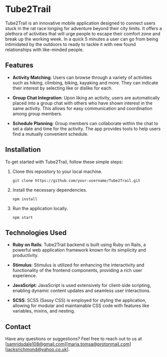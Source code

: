# Tube2Trail

Tube2Trail is an innovative mobile application designed to connect users stuck in the rat race longing for adventure beyond their city limits. It offers a plethora of activities that will urge people to escape their comfort zone and break up the working week. In a quick 5 minutes a user can go from being intimidated by the outdoors to ready to tackle it with new found relationships with like-minded people. 

## Features

- **Activity Matching**: Users can browse through a variety of activities such as hiking, climbing, biking, kayaking and more. They can indicate their interest by selecting like or dislike for each.

- **Group Chat Integration**: Upon liking an activity, users are automatically placed into a group chat with others who have shown interest in the same activity. This allows for easy communication and coordination among group members.

- **Schedule Planning**: Group members can collaborate within the chat to set a date and time for the activity. The app provides tools to help users find a mutually convenient schedule.

## Installation

To get started with Tube2Trail, follow these simple steps:

1. Clone this repository to your local machine.
    ```
    git clone https://github.com/your-username/Tube2Trail.git
    ```

2. Install the necessary dependencies.
    ```
    npm install
    ```

3. Run the application locally.
    ```
    npm start
    ```

## Technologies Used

- **Ruby on Rails**: Tube2Trail backend is built using Ruby on Rails, a powerful web application framework known for its simplicity and productivity.
  
- **Stimulus**: Stimulus is utilized for enhancing the interactivity and functionality of the frontend components, providing a rich user experience.

- **JavaScript**: JavaScript is used extensively for client-side scripting, enabling dynamic content updates and seamless user interactions.

- **SCSS**: SCSS (Sassy CSS) is employed for styling the application, allowing for modular and maintainable CSS code with features like variables, mixins, and nesting.


## Contact

Have any questions or suggestions? Feel free to reach out to us at [samridsdale108@gmail.com][maria.tomsa@protonmail.com][jacksrichmond@yahoo.co.uk].
